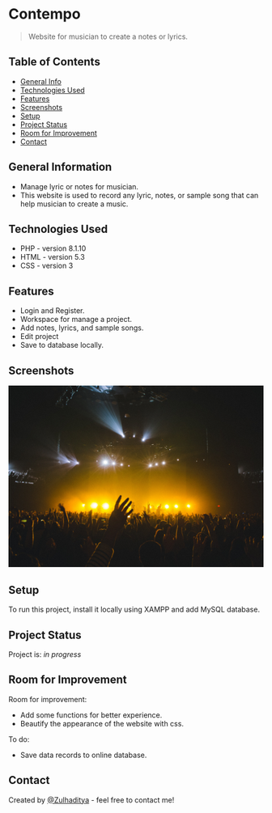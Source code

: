 # Contempo
> Website for musician to create a notes or lyrics.

## Table of Contents
* [General Info](#general-information)
* [Technologies Used](#technologies-used)
* [Features](#features)
* [Screenshots](#screenshots)
* [Setup](#setup)
* [Project Status](#project-status)
* [Room for Improvement](#room-for-improvement)
* [Contact](#contact)

## General Information
- Manage lyric or notes for musician.
- This website is used to record any lyric, notes, or sample song that can help musician to create a music.

## Technologies Used
- PHP - version 8.1.10
- HTML - version 5.3
- CSS - version 3

## Features
- Login and Register.
- Workspace for manage a project.
- Add notes, lyrics, and sample songs.
- Edit project
- Save to database locally.

## Screenshots
![Example screenshot](./img/dashboard.png)

## Setup
To run this project, install it locally using XAMPP and add MySQL database.

## Project Status
Project is: _in progress_ <!-- / _complete_ / _no longer being worked on_. reason ? -->

## Room for Improvement

Room for improvement:
- Add some functions for better experience.
- Beautify the appearance of the website with css.

To do:
- Save data records to online database.

## Contact
Created by [@Zulhaditya](https://itsmyportofolio.netlify.app/) - feel free to contact me!

